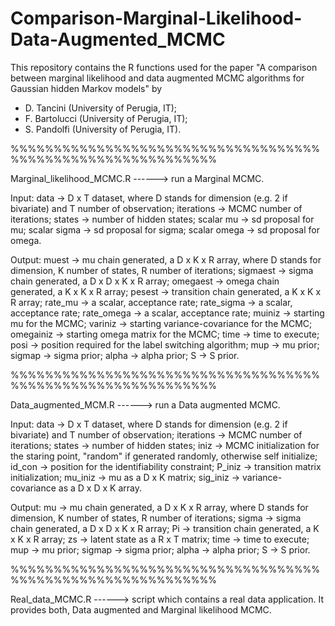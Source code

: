 # Comparison-Marginal-Likelihood-Data-Augmented_MCMC

This repository contains the R functions used for the paper
"A comparison between marginal likelihood and data augmented MCMC algorithms for Gaussian hidden Markov models" by
- D. Tancini (University of Perugia, IT);  
- F. Bartolucci (University of Perugia, IT);
- S. Pandolfi (University of Perugia, IT).

%%%%%%%%%%%%%%%%%%%%%%%%%%%%%%%%%%%%%%%%%%%%%%%%%%%%%%%%%%%%

Marginal_likelihood_MCMC.R ------> run a Marginal MCMC.

Input:
data -> D x T dataset, where D stands for dimension (e.g. 2 if bivariate) and T number of observation;
iterations -> MCMC number of iterations; 
states -> number of hidden states;
scalar mu -> sd proposal for mu;
scalar sigma -> sd proposal for sigma;
scalar omega -> sd proposal for omega.

Output:
muest -> mu chain generated, a D x K x R array, where D stands for dimension, K number of states, R number of iterations;
sigmaest -> sigma chain generated, a D x D x K x R array;
omegaest -> omega chain generated, a K x K x R array;
pesest -> transition chain generated, a K x K x R array;
rate_mu -> a scalar, acceptance rate;
rate_sigma -> a scalar, acceptance rate;
rate_omega -> a scalar, acceptance rate;
muiniz -> starting mu for the MCMC;
variniz -> starting variance-covariance for the MCMC;
omegainiz -> starting omega matrix for the MCMC;
time -> time to execute;
posi -> position required for the label switching algorithm;
mup -> mu prior;
sigmap -> sigma prior;
alpha -> alpha prior;
S -> S prior.

%%%%%%%%%%%%%%%%%%%%%%%%%%%%%%%%%%%%%%%%%%%%%%%%%%%%%%%%%%%%

Data_augmented_MCM.R ------> run a Data augmented MCMC.

Input:
data -> D x T dataset, where D stands for dimension (e.g. 2 if bivariate) and T number of observation;
iterations -> MCMC number of iterations; 
states -> number of hidden states;
iniz -> MCMC initialization for the staring point, "random" if generated randomly, otherwise self initialize;
id_con -> position for the identifiability constraint;
P_iniz -> transition matrix initialization;
mu_iniz -> mu as a D x K matrix;
sig_iniz -> variance-covariance as a D x D x K array.

Output:
mu -> mu chain generated, a D x K x R array, where D stands for dimension, K number of states, R number of iterations;
sigma -> sigma chain generated, a D x D x K x R array;
Pi -> transition chain generated, a K x K x R array;
zs -> latent state as a R x T matrix;
time -> time to execute;
mup -> mu prior;
sigmap -> sigma prior;
alpha -> alpha prior;
S -> S prior.

%%%%%%%%%%%%%%%%%%%%%%%%%%%%%%%%%%%%%%%%%%%%%%%%%%%%%%%%%%%%


Real_data_MCMC.R ------> script which contains a real data application. It provides both, Data augmented and Marginal likelihood MCMC.


